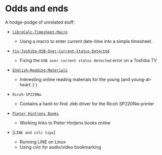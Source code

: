 # Odds and ends
A hodge-podge of unrelated stuff:

- [`LibreCalc-Timesheet-Macro`](LibreCalc-Timesheet-Macro.md)
    - Using a macro to enter current date-time into a simple timesheet.

- [`Fix-Toshiba-USB-Over-Current-Status-Detected`](Fix-Toshiba-USB-Over-Current-Status-Detected.md)
    - Fixing the `USB over current status detected` error on a Toshiba TV

- [`English-Reading-Materials`](English-Reading-Materials.md)
    - Interesting online reading materials for the young (and
      young-at-heart :) )

- `Ricoh-SP229Nw`
    - Contains a hard-to-find .deb driver for the Ricoh SP220Nw printer

- [`Pieter Hintjens Books`](Pieter-Hintjens-Books)
    - Working links to Pieter Hintjens books online

- [`LINE and cvlc tips`]
    - Running LINE on Linux
    - Using cvlc for audio/video bookmarking

